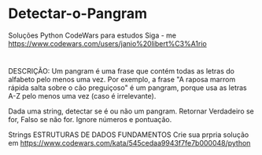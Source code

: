 # Detectar-o-Pangram
Soluções Python CodeWars para estudos 
Siga - me https://www.codewars.com/users/janio%20libert%C3%A1rio
#
DESCRIÇÃO:
Um pangram é uma frase que contém todas as letras do alfabeto pelo menos uma vez. Por exemplo, a frase "A raposa marrom rápida salta sobre o cão preguiçoso" é um pangram, porque usa as letras A-Z pelo menos uma vez (caso é irrelevante).

Dada uma string, detectar se é ou não um pangram. Retornar Verdadeiro se for, Falso se não for. Ignore números e pontuação.

Strings ESTRUTURAS DE DADOS FUNDAMENTOS
Crie sua prpria solução em https://www.codewars.com/kata/545cedaa9943f7fe7b000048/python

